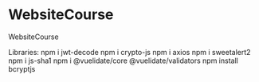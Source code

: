 # WebsiteCourse
WebsiteCourse

Libraries:
npm i jwt-decode
npm i crypto-js
npm i axios
npm i sweetalert2
npm i js-sha1
npm i @vuelidate/core @vuelidate/validators
npm install bcryptjs
